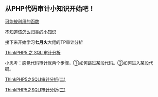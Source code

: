 ## 从PHP代码审计小知识开始吧！

[可能被利用的函数](/%E5%8F%AF%E8%83%BD%E8%A2%AB%E5%88%A9%E7%94%A8%E7%9A%84%E5%87%BD%E6%95%B0.md)

[不知道该怎么归类的小知识](/不知道该怎么归类的小知识.md)

接下来开始学习**七月火**大佬的TP审计分析

[ThinkPHP5 之 SQLI审计分析](https://github.com/lu2ker/Study-notes/blob/main/ThinkPHP5%20%E4%B9%8B%20SQLI%E5%AE%A1%E8%AE%A1%E5%88%86%E6%9E%90.md)

小思考：感觉代码审计就两个步骤，①如何跳过某段代码。②如何进入某段代码。

[ThinkPHP5之SQLI审计分析(二)](https://github.com/lu2ker/Study-notes/blob/main/ThinkPHP5%E4%B9%8BSQLI%E5%AE%A1%E8%AE%A1%E5%88%86%E6%9E%90(%E4%BA%8C).md)

[ThinkPHP5之SQLI审计分析(三)](https://github.com/lu2ker/Study-notes/blob/main/ThinkPHP5%E4%B9%8BSQLI%E5%AE%A1%E8%AE%A1%E5%88%86%E6%9E%90(%E4%B8%89).md)


